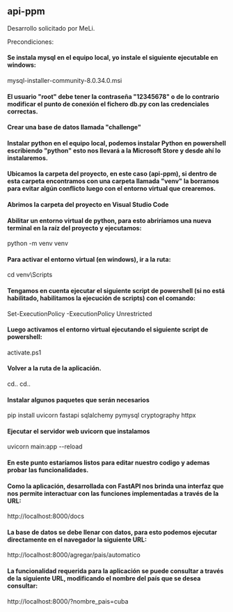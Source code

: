 ## api-ppm
Desarrollo solicitado por MeLi.

Precondiciones:
#### Se instala mysql en el equipo local, yo instale el siguiente ejecutable en windows:
mysql-installer-community-8.0.34.0.msi
#### El usuario "root" debe tener la contraseña "12345678" o de lo contrario modificar el punto de conexión el fichero db.py con las credenciales correctas.
#### Crear una base de datos llamada "challenge"
#### Instalar python en el equipo local, podemos instalar Python en powershell escribiendo "python" esto nos llevará a la Microsoft Store y desde ahí lo instalaremos.
#### Ubicamos la carpeta del proyecto, en este caso (api-ppm), si dentro de esta carpeta encontramos con una carpeta llamada "venv" la borramos para evitar algún conflicto luego con el entorno virtual que crearemos.
#### Abrimos la carpeta del proyecto en Visual Studio Code
#### Abilitar un entorno virtual de python, para esto abriríamos una nueva terminal en la raíz del proyecto y ejecutamos:
python -m venv venv
#### Para activar el entorno virtual (en windows), ir a la ruta:
cd venv\Scripts
#### Tengamos en cuenta ejecutar el siguiente script de powershell (si no está habilitado, habilitamos la ejecución de scripts) con el comando: 
Set-ExecutionPolicy -ExecutionPolicy Unrestricted
#### Luego activamos el entorno virtual ejecutando el siguiente script de powershell:
activate.ps1
#### Volver a la ruta de la aplicación.
cd..
cd..
#### Instalar algunos paquetes que serán necesarios
pip install uvicorn fastapi sqlalchemy pymysql cryptography httpx
#### Ejecutar el servidor web uvicorn que instalamos
uvicorn main:app --reload
#### En este punto estaríamos listos para editar nuestro codigo y ademas probar las funcionalidades.


#### Como la aplicación, desarrollada con FastAPI nos brinda una interfaz que nos permite interactuar con las funciones implementadas a través de la URL:
http://localhost:8000/docs
#### La base de datos se debe llenar con datos, para esto podemos ejecutar directamente en el navegador la siguiente URL:
http://localhost:8000/agregar/pais/automatico
#### La funcionalidad requerida para la aplicación se puede consultar a través de la siguiente URL, modificando el nombre del país que se desea consultar:
http://localhost:8000/?nombre_pais=cuba